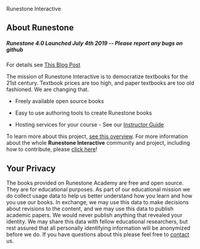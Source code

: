 Runestone Interactive

## About Runestone

##### Runestone 4.0 Launched July 4th 2019 -- Please report any bugs on github

For details see [This Blog Post](http://runestoneinteractive.org/2019/07/01/midsummer.html)

The mission of Runestone Interactive is to democratize textbooks for the 21st century. Textbook prices are too high, and paper textbooks are too old fashioned. We are changing that.

- Freely available open source books

- Easy to use authoring tools to create Runestone books

- Hosting services for your course - See our [Instructor Guide](https://runestone.academy/runestone/static/instructorguide/index.html)

To learn more about this project, [see this overview](https://runestone.academy/runestone/books/published/overview/overview.html). For more information about the whole **Runestone Interactive** community and project, including how to contribute, please [click here](http://runestoneinteractive.org/)!

## Your Privacy

The books provided on Runestone Academy are free and open source. They are for educational purposes. As part of our educational mission we do collect usage data to help us better understand how you learn and how you use our books. In exchange, we may use this data to make decisions about revisions to the content, and we may use this data to publish academic papers. We would never publish anything that revealed your identity. We may share this data with fellow educational researchers, but rest assured that all personally identifying information will be anonymized before we do. If you have questions about this please feel free to [contact](https://runestone.academy/runestone/default/user/login?_next=/runestone/default/indexmailto:runestoneinteractive@gmail.com) us.